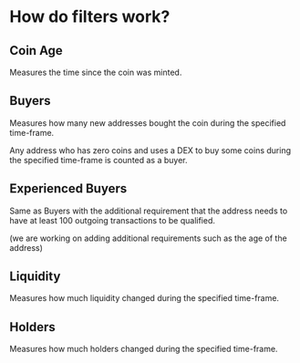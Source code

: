 # How do filters work?

## Coin Age

Measures the time since the coin was minted.

## Buyers

Measures how many new addresses bought the coin during the specified time-frame.

Any address who has zero coins and uses a DEX to buy some coins during the specified time-frame is counted as a buyer.

## Experienced Buyers

Same as Buyers with the additional requirement that the address needs to have at least 100 outgoing transactions to be qualified.

(we are working on adding additional requirements such as the age of the address)

## Liquidity

Measures how much liquidity changed during the specified time-frame.

## Holders

Measures how much holders changed during the specified time-frame.
